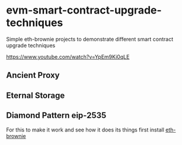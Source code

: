 # evm-smart-contract-upgrade-techniques
Simple eth-brownie projects to demonstrate different smart contract upgrade techniques

https://www.youtube.com/watch?v=YpEm9Ki0qLE

## Ancient Proxy

## Eternal Storage

## Diamond Pattern eip-2535

For this to make it work and see how it does its things first install  [eth-brownie](https://github.com/eth-brownie/brownie)

